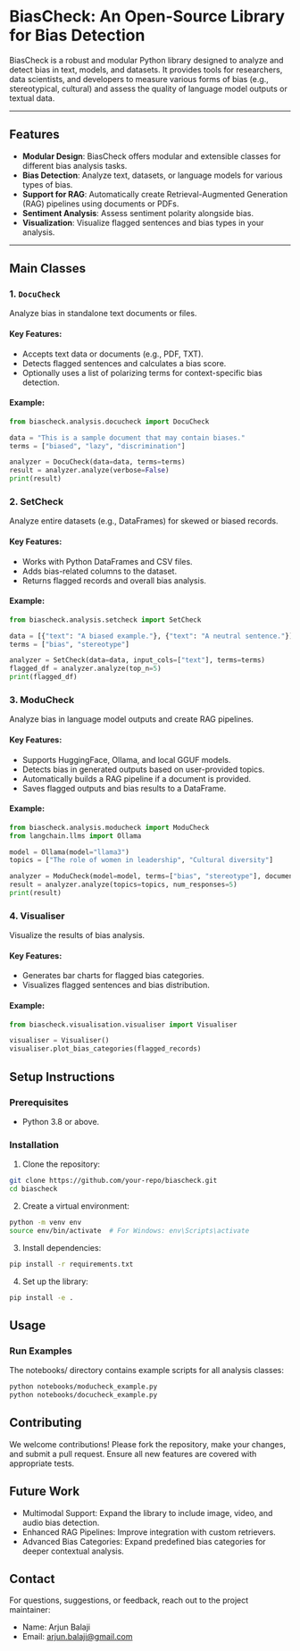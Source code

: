# **BiasCheck: An Open-Source Library for Bias Detection**

BiasCheck is a robust and modular Python library designed to analyze and detect bias in text, models, and datasets. It provides tools for researchers, data scientists, and developers to measure various forms of bias (e.g., stereotypical, cultural) and assess the quality of language model outputs or textual data.

---

## **Features**
- **Modular Design**: BiasCheck offers modular and extensible classes for different bias analysis tasks.
- **Bias Detection**: Analyze text, datasets, or language models for various types of bias.
- **Support for RAG**: Automatically create Retrieval-Augmented Generation (RAG) pipelines using documents or PDFs.
- **Sentiment Analysis**: Assess sentiment polarity alongside bias.
- **Visualization**: Visualize flagged sentences and bias types in your analysis.

---

## **Main Classes**

### **1. `DocuCheck`**
Analyze bias in standalone text documents or files.

#### Key Features:
- Accepts text data or documents (e.g., PDF, TXT).
- Detects flagged sentences and calculates a bias score.
- Optionally uses a list of polarizing terms for context-specific bias detection.

#### Example:
```python
from biascheck.analysis.docucheck import DocuCheck

data = "This is a sample document that may contain biases."
terms = ["biased", "lazy", "discrimination"]

analyzer = DocuCheck(data=data, terms=terms)
result = analyzer.analyze(verbose=False)
print(result)
```

### **2. SetCheck**

Analyze entire datasets (e.g., DataFrames) for skewed or biased records.

#### Key Features:
- Works with Python DataFrames and CSV files.
- Adds bias-related columns to the dataset.
- Returns flagged records and overall bias analysis.

#### Example:
```python
from biascheck.analysis.setcheck import SetCheck

data = [{"text": "A biased example."}, {"text": "A neutral sentence."}]
terms = ["bias", "stereotype"]

analyzer = SetCheck(data=data, input_cols=["text"], terms=terms)
flagged_df = analyzer.analyze(top_n=5)
print(flagged_df)
```

### **3. ModuCheck**

Analyze bias in language model outputs and create RAG pipelines.

#### Key Features:
- Supports HuggingFace, Ollama, and local GGUF models.
- Detects bias in generated outputs based on user-provided topics.
- Automatically builds a RAG pipeline if a document is provided.
- Saves flagged outputs and bias results to a DataFrame.

#### Example:
```python
from biascheck.analysis.moducheck import ModuCheck
from langchain.llms import Ollama

model = Ollama(model="llama3")
topics = ["The role of women in leadership", "Cultural diversity"]

analyzer = ModuCheck(model=model, terms=["bias", "stereotype"], document="file.pdf")
result = analyzer.analyze(topics=topics, num_responses=5)
print(result)
```

### **4. Visualiser**

Visualize the results of bias analysis.

#### Key Features:
- Generates bar charts for flagged bias categories.
- Visualizes flagged sentences and bias distribution.

#### Example:
```python
from biascheck.visualisation.visualiser import Visualiser

visualiser = Visualiser()
visualiser.plot_bias_categories(flagged_records)
```

## **Setup Instructions**

### Prerequisites
- Python 3.8 or above.

### Installation

1. Clone the repository:
```bash
git clone https://github.com/your-repo/biascheck.git
cd biascheck
```

2. Create a virtual environment:
```bash
python -m venv env
source env/bin/activate  # For Windows: env\Scripts\activate
```

3. Install dependencies:
```bash
pip install -r requirements.txt
```

4. Set up the library:
```bash
pip install -e .
```

## **Usage**

### Run Examples
The notebooks/ directory contains example scripts for all analysis classes:
```bash
python notebooks/moducheck_example.py
python notebooks/docucheck_example.py
```

## **Contributing**

We welcome contributions! Please fork the repository, make your changes, and submit a pull request. Ensure all new features are covered with appropriate tests.

## **Future Work**
- Multimodal Support: Expand the library to include image, video, and audio bias detection.
- Enhanced RAG Pipelines: Improve integration with custom retrievers.
- Advanced Bias Categories: Expand predefined bias categories for deeper contextual analysis.

## **Contact**

For questions, suggestions, or feedback, reach out to the project maintainer:
- Name: Arjun Balaji
- Email: arjun.balaji@gmail.com
